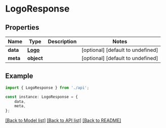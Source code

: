 # LogoResponse


## Properties

Name | Type | Description | Notes
------------ | ------------- | ------------- | -------------
**data** | [**Logo**](Logo.md) |  | [optional] [default to undefined]
**meta** | **object** |  | [optional] [default to undefined]

## Example

```typescript
import { LogoResponse } from './api';

const instance: LogoResponse = {
    data,
    meta,
};
```

[[Back to Model list]](../README.md#documentation-for-models) [[Back to API list]](../README.md#documentation-for-api-endpoints) [[Back to README]](../README.md)

